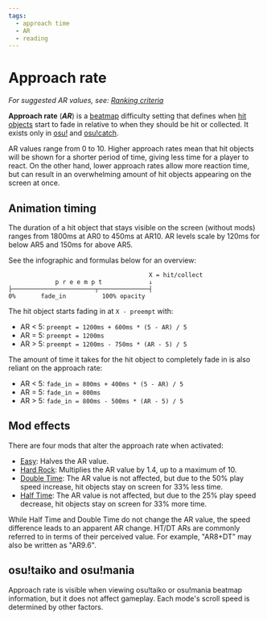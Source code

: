 ```yaml
---
tags:
  - approach time
  - AR
  - reading
---
```


# Approach rate

*For suggested AR values, see: [Ranking criteria](/wiki/Ranking_Criteria)*

**Approach rate** (***AR***) is a [beatmap](/wiki/Beatmap) difficulty setting that defines when [hit objects](/wiki/Hit_object) start to fade in relative to when they should be hit or collected. It exists only in [osu!](/wiki/Game_mode/osu!) and [osu!catch](/wiki/Game_mode/osu!catch).

AR values range from 0 to 10. Higher approach rates mean that hit objects will be shown for a shorter period of time, giving less time for a player to react. On the other hand, lower approach rates allow more reaction time, but can result in an overwhelming amount of hit objects appearing on the screen at once.

## Animation timing

The duration of a hit object that stays visible on the screen (without mods) ranges from 1800ms at AR0 to 450ms at AR10. AR levels scale by 120ms for below AR5 and 150ms for above AR5.

See the infographic and formulas below for an overview:

```
                                       X = hit/collect
             p r e e m p t             ↓
├───────────────────────┬──────────────┤
0%       fade_in          100% opacity
```

The hit object starts fading in at `X - preempt` with:

- AR < 5: `preempt = 1200ms + 600ms * (5 - AR) / 5`
- AR = 5: `preempt = 1200ms`
- AR > 5: `preempt = 1200ms - 750ms * (AR - 5) / 5`

The amount of time it takes for the hit object to completely fade in is also reliant on the approach rate:

- AR < 5: `fade_in = 800ms + 400ms * (5 - AR) / 5`
- AR = 5: `fade_in = 800ms`
- AR > 5: `fade_in = 800ms - 500ms * (AR - 5) / 5`

## Mod effects

There are four mods that alter the approach rate when activated:

- [Easy](/wiki/Game_modifier/Easy): Halves the AR value.
- [Hard Rock](/wiki/Game_modifier/Hard_Rock): Multiplies the AR value by 1.4, up to a maximum of 10.
- [Double Time](/wiki/Game_modifier/Double_Time): The AR value is not affected, but due to the 50% play speed increase, hit objects stay on screen for 33% less time.
- [Half Time](/wiki/Game_modifier/Half_Time): The AR value is not affected, but due to the 25% play speed decrease, hit objects stay on screen for 33% more time.

While Half Time and Double Time do not change the AR value, the speed difference leads to an apparent AR change. HT/DT ARs are commonly referred to in terms of their perceived value. For example, "AR8+DT" may also be written as "AR9.6".

## osu!taiko and osu!mania

Approach rate is visible when viewing osu!taiko or osu!mania beatmap information, but it does not affect gameplay. Each mode's scroll speed is determined by other factors.

<!-- TODO: Insert lots of links -->

<!-- TODO: a chart would be nice for comparing speeds/values with mods -->
